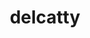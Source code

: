 ---
id: 301
title: delcatty
types: [normal]
image: https://raw.githubusercontent.com/PokeAPI/sprites/master/sprites/pokemon/301.png
---